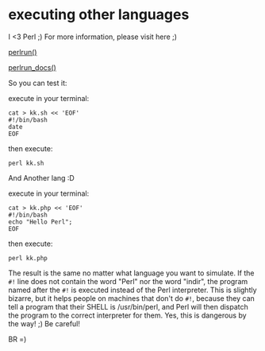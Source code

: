 # executing other languages

I <3 Perl ;) For more information, please visit here ;)

[perlrun()][1]


  [1]: https://www.freebsd.org/cgi/man.cgi?query=perlrun&sektion=1&apropos=0&manpath=redhat

[perlrun_docs()][2]

  [2]: https://perldoc.perl.org/perlrun
  
  
So you can test it:

execute in your terminal:

    cat > kk.sh << 'EOF'
    #!/bin/bash
    date
    EOF

then execute:
   
    perl kk.sh

And Another lang :D

execute in your terminal:

    cat > kk.php << 'EOF'
    #!/bin/bash
    echo "Hello Perl";
    EOF 

then execute:
   
    perl kk.php

The result is the same no matter what language you want to simulate.
If the `#!` line does not contain the word "Perl" nor the word "indir", the program named after the `#!` is executed instead of the Perl interpreter. This is slightly bizarre, but it helps people on machines that don't do `#!`, because they can tell a program that their SHELL is /usr/bin/perl, and Perl will then dispatch the program to the correct interpreter for them.
Yes, this is dangerous by the way! ;) Be careful!

BR =)

    



